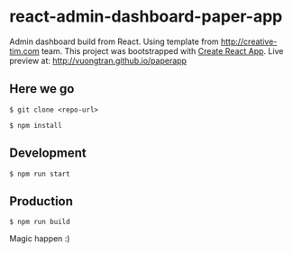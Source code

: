 # react-admin-dashboard-paper-app
Admin dashboard build from React. Using template from http://creative-tim.com team.
This project was bootstrapped with [Create React App](https://github.com/facebookincubator/create-react-app).
Live preview at: http://vuongtran.github.io/paperapp

## Here we go
```
$ git clone <repo-url>
```
```
$ npm install
```
## Development
```
$ npm run start
```
## Production
```
$ npm run build
```
Magic happen :)
